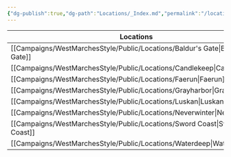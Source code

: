 ```yaml
---
{"dg-publish":true,"dg-path":"Locations/_Index.md","permalink":"/locations/index/","title":"_Locations (Index)","tags":["location"],"dgShowFileTree":true}
---
```


| Locations         |
| ----------------- |
| [[Campaigns/WestMarchesStyle/Public/Locations/Baldur's Gate\|Baldur's Gate]] |
| [[Campaigns/WestMarchesStyle/Public/Locations/Candlekeep\|Candlekeep]]    |
| [[Campaigns/WestMarchesStyle/Public/Locations/Faerun\|Faerun]]        |
| [[Campaigns/WestMarchesStyle/Public/Locations/Grayharbor\|Grayharbor]]    |
| [[Campaigns/WestMarchesStyle/Public/Locations/Luskan\|Luskan]]        |
| [[Campaigns/WestMarchesStyle/Public/Locations/Neverwinter\|Neverwinter]]   |
| [[Campaigns/WestMarchesStyle/Public/Locations/Sword Coast\|Sword Coast]]   |
| [[Campaigns/WestMarchesStyle/Public/Locations/Waterdeep\|Waterdeep]]     |

